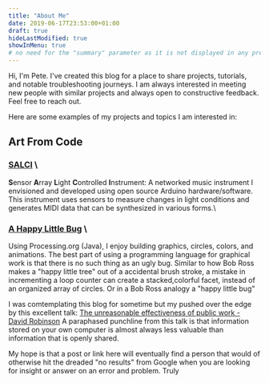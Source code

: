 ```yaml
---
title: "About Me"
date: 2019-06-17T23:53:00+01:00
draft: true
hideLastModified: true
showInMenu: true
# no need for the "summary" parameter as it is not displayed in any previews
---
```


Hi, I'm Pete. I've created this blog for a place to share projects, tutorials, and notable troubleshooting journeys.  I am always interested in meeting new people with similar projects and always open to constructive feedback. Feel free to reach out.

Here are some examples of my projects and topics I am interested in:

## Art From Code
###  [SALCI](https://github.com/dunhampa/SALCI) \
  **S**ensor **A**rray **L**ight **C**ontrolled **I**nstrument:
  A networked music instrument I envisioned and developed using open source Arduino hardware/software. This instrument uses sensors to measure changes in light conditions and generates MIDI data that can be synthesized in various forms.\

###  [A Happy Little Bug](https://github.com/dunhampa/A_Happy_Little_Bug) \

Using Processing.org (Java), I enjoy building graphics, circles, colors, and animations. The best part of using a programming language for graphical work is that there is no such thing as an ugly bug. Similar to how Bob Ross makes a "happy little tree" out of a accidental brush stroke, a mistake in incrementing a loop counter can create a stacked,colorful facet, instead of an organized array of circles. Or in a Bob Ross analogy a "happy little bug"








I was comtemplating this blog for sometime but my pushed over the edge by this excellent talk: [The unreasonable effectiveness of public work - David Robinson](https://resources.rstudio.com/rstudio-conf-2019/the-unreasonable-effectiveness-of-public-work) A paraphased punchline from this talk is that information stored on your own computer is almost always less valuable than information that is openly shared.  


My hope is that a post or link here will eventually find a person that would of otherwise hit the dreaded "no results" from Google when you are looking for insight or answer on an error and problem. Truly 
